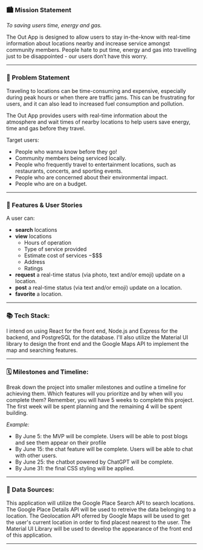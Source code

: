 ### 🏙️ Mission Statement

*To saving users time, energy and gas.*

The Out App is designed to allow users to stay in-the-know with real-time information about locations nearby and increase service amongst community members. People hate to put time, energy and gas into travelling just to be disappointed - our users don’t have this worry. 
___


### 🚀 Problem Statement

Traveling to locations can be time-consuming and expensive, especially during peak hours or when there are traffic jams. This can be frustrating for users, and it can also lead to increased fuel consumption and pollution. 

The Out App provides users with real-time information about the atmosphere and wait times of nearby locations to help users save energy, time and gas before they travel.


Target users:
* People who wanna know before they go!
* Community members being serviced locally.
* People who frequently travel to entertainment locations, such as restaurants, concerts, and sporting events.
* People who are concerned about their environmental impact.
* People who are on a budget.
___


### 📝 Features & User Stories

A user can:
* **search** locations
* **view** locations
    * Hours of operation
    * Type of service provided
    * Estimate cost of services $-$$$$
    * Address
    * Ratings
* **request** a real-time status (via photo, text and/or emoji) update on a location.
* **post** a real-time status (via text and/or emoji) update on a location.
* **favorite** a location.

___


### 📚 Tech Stack: 

I intend on using React for the front end, Node.js and Express for the backend, and PostgreSQL for the database. I'll also utilize the Material UI library to design the front end and the Google Maps API to implement the map and searching features.

___

### 🗓️ Milestones and Timeline: 
Break down the project into smaller milestones and outline a timeline for achieving them. Which features will you prioritize and by when will you complete them? Remember, you will have 5 weeks to complete this project. The first week will be spent planning and the remaining 4 will be spent building.

*Example:* 
* By June 5: the MVP will be complete. Users will be able to post blogs and see them appear on their profile
* By June 15: the chat feature will be complete. Users will be able to chat with other users.
* By June 25: the chatbot powered by ChatGPT will be complete.
* By June 31: the final CSS styling will be applied.
___

### 💽 Data Sources: 

This application will utilize the Google Place Search API to search locations. The Google Place Details API will be used to retreive the data belonging to a location. The Geolocation API oferred by Google Maps will be used to get the user's current location in order to find placest nearest to the user. The Material UI Library will be used to develop the appearance of the front end of this application. 
___
